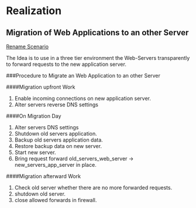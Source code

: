 # Realization

## Migration of Web Applications to an other Server
[Rename Scenario](WebApp_SwitchDnsName.png)

The Idea is to use in a three tier environment the Web-Servers transparently to forward requests to the new application server.

###Procedure to Migrate an Web Application to an other Server

####Migration upfront Work
1. Enable incoming connections on new application server.
2. Alter servers reverse DNS settings

####On Migration Day
1. Alter servers DNS settings
2. Shutdown old servers application.
3. Backup old servers application data.
4. Restore backup data on new server.
5. Start new server.
6. Bring request forward old_servers_web_server -> new_servers_app_server in place.

####Migration afterward Work
1. Check old server whether there are no more forwarded requests.
2. shutdown old server.
3. close allowed forwards in firewall.
